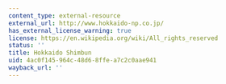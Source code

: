```yaml
---
content_type: external-resource
external_url: http://www.hokkaido-np.co.jp/
has_external_license_warning: true
license: https://en.wikipedia.org/wiki/All_rights_reserved
status: ''
title: Hokkaido Shimbun
uid: 4ac0f145-964c-48d6-8ffe-a7c2c0aae941
wayback_url: ''
---
```

